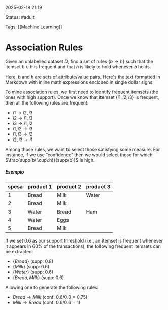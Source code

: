 2025-02-18 21:19

Status: #adult 

Tags: [[Machine Learning]]
# Association Rules

Given an unlabelled dataset $D$, find a set of rules $\{b \rightarrow h\}$ such that the itemset $b \cup h$ is frequent and that $h$ is likely to hold whenever $b$ holds.

Here, $b$ and $h$ are sets of attribute/value pairs.
Here's the text formatted in Markdown with inline math expressions enclosed in single dollar signs:

To mine association rules, we first need to identify frequent itemsets (the ones with high support). Once we know that itemset $\{i1, i2, i3\}$ is frequent, then all the following rules are frequent:

- $i1 \rightarrow i2, i3$
- $i2 \rightarrow i1, i3$
- $i3 \rightarrow i1, i2$
- $i1, i2 \rightarrow i3$
- $i1, i3 \rightarrow i2$
- $i2, i3 \rightarrow i1$

Among those rules, we want to select those satisfying some measure. For instance, if we use “confidence” then we would select those for which $\frac{supp(b\:\cup\:h)}{supp(b)}$ is high.
##### Esempio
| spesa | product 1 | product 2 | product 3 |
|-------|-----------|-----------|-----------|
| 1     | Bread     | Milk      | Water     |
| 2     | Bread     | Milk      |           |
| 3     | Water     | Bread     | Ham       |
| 4     | Water     | Eggs      |           |
| 5     | Bread     | Milk      |           |
If we set 0.6 as our support threshold (i.e., an itemset is frequent whenever it appears in 60% of the transactions), the following frequent itemsets can be extracted:

- $\{Bread\}$ (supp: 0.8)
- $\{Milk\}$ (supp: 0.6)
- $\{Water\}$ (supp: 0.6)
- $\{Bread, Milk\}$ (supp: 0.6)

Allowing one to generate the following rules:

- $Bread \rightarrow Milk$ (conf: $0.6/0.8 = 0.75$)
- $Milk \rightarrow Bread$ (conf: $0.6/0.6 = 1$)
